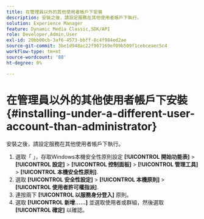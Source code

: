 ```yaml
---
title: 在管理員以外的其他使用者帳戶下安裝
description: 安裝之後，請設定服務在其他使用者帳戶下執行。
solution: Experience Manager
feature: Dynamic Media Classic,SDK/API
role: Developer,Admin,User
exl-id: 20bb00cb-3af6-4573-bbff-8c4f984ed2ae
source-git-commit: 3be1d948ac22f907169ef09b509f1cebceaec5c4
workflow-type: tm+mt
source-wordcount: '88'
ht-degree: 0%

---
```


# 在管理員以外的其他使用者帳戶下安裝{#installing-under-a-different-user-account-than-administrator}

安裝之後，請設定服務在其他使用者帳戶下執行。

1. 選取「 」，存取Windows本機安全性原則設定 **[!UICONTROL 開始功能表]** > **[!UICONTROL 設定]** > **[!UICONTROL 控制面板]** > **[!UICONTROL 管理工具]** > **[!UICONTROL 本機安全性原則]**.
1. 選取 **[!UICONTROL 安全性設定]** > **[!UICONTROL 本機原則]** > **[!UICONTROL 使用者許可權指派]**.
1. 連按兩下 **[!UICONTROL 以服務身分登入]** 原則。
1. 選取 **[!UICONTROL 新增……]** 並選取使用者或群組，然後選取 **[!UICONTROL 確定]** 以確認。
